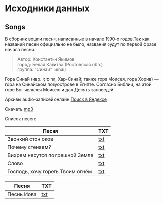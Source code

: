 # Исходники данных

## Songs

В сборник вошли песни, написанные в начале 1990-х годов.Так как названий песен официально не было, названия будут по первой фразе начала песни.

> Автор: Константин Якимов  
> город: Белая Калитва (Ростовская обл.)  
> группа: "Синай" (Sinai)

Гора Сина́й (ивр. ‏הַר סִינַי‏‎, Хар-Синай; также гора Моисея, гора Хорив) — гора на Синайском полуострове в Египте. Согласно Библии, на этой горе Бог являлся Моисею и дал Десять заповедей.

Архивы audio-записей онлайн [Поиск в Яндексе](https://yandex.ru/search/?lr=10761&text=сборник+песен+группа+Синай+белая+калитва+константин+Якимов)

Скачать [mp3](http://get-mp3.me/?s=Константин+Якимов+(группа+Синай))

Список песен:

| Песня                            | TXT                                                |
| -------------------------------- | -------------------------------------------------- |
| Звонкий стон оков                | [txt](songs/zvonkiy-ston-okov.txt)                 |
| Почему стенаем?                  | [txt](songs/pochemu-stenaem.txt)                   |
| Вихрем несутся по грешной Земле  | [txt](songs/vihrem-nesutsya-po-greshnoi-zemle.txt) |
| Слово                            | [txt](songs/slovo.txt)                             |
| Господь, хочу гореть Твоим огнём | [txt](songs/gospod-hochu-goret-tvoim-ognyom.txt)   |

| Песня      | TXT                        |
| ---------- | -------------------------- |
| Песнь Иова | [txt](songs/pesn-iova.txt) |
